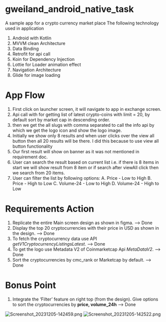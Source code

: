 # gweiland_android_native_task

A sample app for a crypto currency market place
The following technology used in application
1. Android with Kotlin
2. MVVM clean Architecture
3. Data Binding
4. Retrofit for api call
5. Koin for Dependency Injection
6. Lottie for Loader animation effect
7. Navigation Architecture
8. Glide for image loading


# App Flow
1. First click on launcher screen, it will navigate to app in exchange screen.
2. Api call with for getting list of latest crypto-coins with limit = 20, by default sort by market cap in descending order.
3. then we get the all slugs with comma separated to call the info api by which we get the logo icon and show the logo image.
4. Initially we show only 8 results and when user clicks over the view all button then all 20 results will be there. I did this because to use view all button functionality
5. Our first result will show on banner as it was not mentioned in requirement doc.
6. User can search the result based on current list i.e. if there is 8 items in start we will show result from 8 item or if search after viewAll click then we search from 20 items.
7. User can filter the list by following options:
    A. Price - Low to High
    B. Price - High to Low
    C. Volume-24 - Low to High
    D. Volume-24 - High to Low

# Requirements Action
1. Replicate the entire Main screen design as shown in figma. --> Done 
2. Display the top 20 cryptocurrencies with their price in USD as shown in the design. --> Done
3. To fetch the cryptocurrency data use API _getV1CryptocurrencyListingsLatest_. --> Done
4. To get the logo use Metadata V2 of Coinmarketcap Api _MetaDataV2_. --> Done
5. Sort the cryptocurrencies by cmc_rank or Marketcap by default. --> Done
   
# Bonus Point
1. Integrate the ‘Filter’ feature on right top (from the design). Give options to sort the cryptocurrencies by **price, volume_24h** --> Done


![Screenshot_20231205-142459.png](..%2F..%2FDesktop%2Funtitled%20folder%2FScreenshot_20231205-142459.png)
![Screenshot_20231205-142522.png](..%2F..%2FDesktop%2Funtitled%20folder%2FScreenshot_20231205-142522.png)